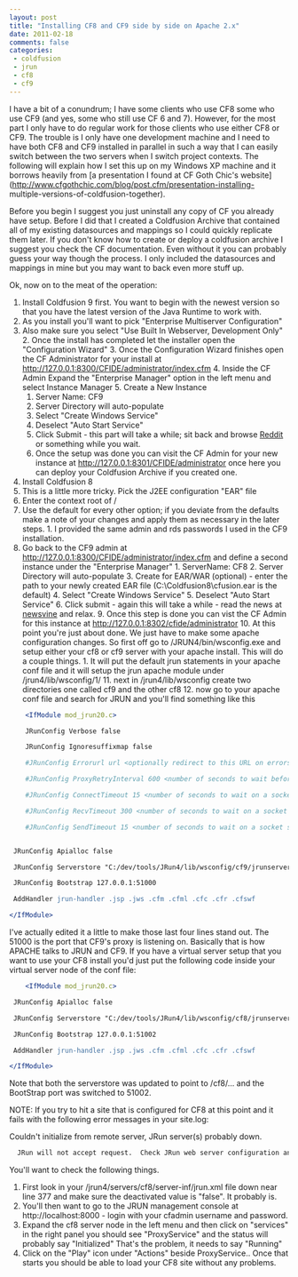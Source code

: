 ```yaml
---
layout: post
title: "Installing CF8 and CF9 side by side on Apache 2.x"
date: 2011-02-18
comments: false
categories:
 - coldfusion
 - jrun
 - cf8
 - cf9
---
```

I have a bit of a conundrum; I have some clients who use CF8 some who use CF9
(and yes, some who still use CF 6 and 7). However, for the most part I only
have to do regular work for those clients who use either CF8 or CF9. The
trouble is I only have one development machine and I need to have both CF8 and
CF9 installed in parallel in such a way that I can easily switch between the
two servers when I switch project contexts. The following will explain how I
set this up on my Windows XP machine and it borrows heavily from [a
presentation I found at CF Goth Chic's
website](http://www.cfgothchic.com/blog/post.cfm/presentation-installing-
multiple-versions-of-coldfusion-together).

Before you begin I suggest you just uninstall any copy of CF you already have
setup.  Before I did that I created a Coldfusion Archive that contained all of
my existing datasources and mappings so I could quickly replicate them later.
If you don't know how to create or deploy a coldfusion archive I suggest you
check the CF documentation.  Even without it you can probably guess your way
though the process.  I only included the datasources and mappings in mine but
you may want to back even more stuff up.


Ok, now on to the meat of the operation:



1. Install Coldfusion 9 first.  You want to begin with the newest version so that you have the latest version of the Java Runtime to work with.
  1. As you install you'll want to pick "Enterprise Multiserver Configuration"
  2. Also make sure you select "Use Built In Webserver, Development Only"
    2. Once the install has completed let the installer open the "Configuration Wizard"
    3. Once the Configuration Wizard finishes open the CF Administrator for your install at <http://127.0.0.1:8300/CFIDE/administrator/index.cfm>
    4. Inside the CF Admin Expand the "Enterprise Manager" option in the left menu and select Instance Manager
    5. Create a New Instance
      1. Server Name: CF9
      2. Server Directory will auto-populate
      3. Select "Create Windows Service"
      4. Deselect "Auto Start Service"
      5. Click Submit - this part will take a while; sit back and browse [Reddit ](http://www.reddit.com/)or something while you wait.
      6. Once the setup was done you can visit the CF Admin for your new instance at http://127.0.0.1:8301/CFIDE/administrator  once here you can deploy your Coldfusion Archive if you created one.
2. Install Coldfusion 8
  1. This is a little more tricky.  Pick the J2EE configuration  "EAR" file
  2. Enter the context root of /
  3. Use the default for every other option; if you deviate from the defaults make a note of your changes and apply them as necessary in the later steps.
    1. I provided the same admin and rds passwords I used in the CF9 installation.
  8. Go back to the CF9 admin at <http://127.0.0.1:8300/CFIDE/administrator/index.cfm> and define a second instance under the "Enterprise Manager"
    1. ServerName: CF8
    2. Server Directory will auto-populate
    3. Create for EAR/WAR (optional) - enter the path to your newly created EAR file (C:\Coldfusion8\cfusion.ear is the default)
    4. Select "Create Windows Service"
    5. Deselect "Auto Start Service"
    6. Click submit - again this will take a while - read the news at [newsvine](http://newsvine.com/) and relax.
      9. Once this step is done you can vist the CF Admin for this instance at http://127.0.0.1:8302/cfide/administrator
      10. At this point you're just about done.  We just have to make some apache configuration changes.  So first off go to /JRUN4/bin/wsconfig.exe and setup either your cf8 or cf9 server with your apache install.  This will do a couple things.  1\. It will put the default jrun statements in your apache conf file and it will setup the jrun apache module under /jrun4/lib/wsconfig/1/
      11. next in /jrun4/lib/wsconfig create two directories   one called cf9 and the other cf8
      12. now go to your apache conf file and search for JRUN and you'll find something like this



```apache
    <IfModule mod_jrun20.c>

    JRunConfig Verbose false

    JRunConfig Ignoresuffixmap false

    #JRunConfig Errorurl url <optionally redirect to this URL on errors>

    #JRunConfig ProxyRetryInterval 600 <number of seconds to wait before trying to reconnect to unreachable clustered server>

    #JRunConfig ConnectTimeout 15 <number of seconds to wait on a socket connect to a jrun server>

    #JRunConfig RecvTimeout 300 <number of seconds to wait on a socket receive to a jrun server>

    #JRunConfig SendTimeout 15 <number of seconds to wait on a socket send to a jrun server>


 JRunConfig Apialloc false

 JRunConfig Serverstore "C:/dev/tools/JRun4/lib/wsconfig/cf9/jrunserver.store"

 JRunConfig Bootstrap 127.0.0.1:51000

 AddHandler jrun-handler .jsp .jws .cfm .cfml .cfc .cfr .cfswf

</IfModule>


```



I've actually edited it a little to make those last four lines stand out.    The 51000 is the port that CF9's proxy is listening on.  Basically that is how APACHE talks to JRUN and CF9.  If you have a virtual server setup that you want to use your CF8 install you'd just put the following code inside your virtual server node of the conf file:


```apache
    <IfModule mod_jrun20.c>

 JRunConfig Apialloc false

 JRunConfig Serverstore "C:/dev/tools/JRun4/lib/wsconfig/cf8/jrunserver.store"

 JRunConfig Bootstrap 127.0.0.1:51002

 AddHandler jrun-handler .jsp .jws .cfm .cfml .cfc .cfr .cfswf

</IfModule>


```



Note that both the serverstore was updated to point to /cf8/...  and the BootStrap port was switched to 51002.



NOTE:  If you try to hit a site that is configured for CF8 at this point and it fails with the following error messages in your site.log:




Couldn't initialize from remote server, JRun server(s) probably down.

```sh
  JRun will not accept request.  Check JRun web server configuration and JRun mappings on JRun server.


```


You'll want to check the following things.




  1. First look in your /jrun4/servers/cf8/server-inf/jrun.xml file down near line 377 and make sure the deactivated value is "false".  It probably is.
  2.  You'll then want to go to the JRUN management console at http://localhost:8000 - login with your cfadmin username and password.
  3. Expand the cf8 server node in the left menu and then click on "services" in the right panel you should see "ProxyService" and the status will probably say "Initialized"  That's the problem, it needs to say "Running"
  4. Click on the "Play" icon under "Actions" beside ProxyService.. Once that starts you should be able to load your CF8 site without any problems.




